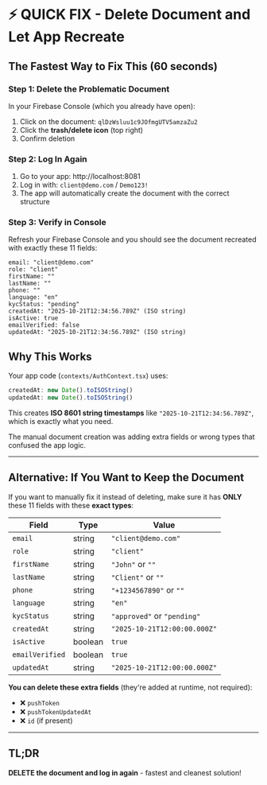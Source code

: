 # ⚡ QUICK FIX - Delete Document and Let App Recreate

## The Fastest Way to Fix This (60 seconds)

### Step 1: Delete the Problematic Document
In your Firebase Console (which you already have open):

1. Click on the document: `qlDzWsluu1c9JOfmgUTV5amzaZu2`
2. Click the **trash/delete icon** (top right)
3. Confirm deletion

### Step 2: Log In Again
1. Go to your app: http://localhost:8081
2. Log in with: `client@demo.com` / `Demo123!`
3. The app will automatically create the document with the correct structure

### Step 3: Verify in Console
Refresh your Firebase Console and you should see the document recreated with exactly these 11 fields:
```
email: "client@demo.com"
role: "client"
firstName: ""
lastName: ""
phone: ""
language: "en"
kycStatus: "pending"
createdAt: "2025-10-21T12:34:56.789Z" (ISO string)
isActive: true
emailVerified: false
updatedAt: "2025-10-21T12:34:56.789Z" (ISO string)
```

## Why This Works

Your app code (`contexts/AuthContext.tsx`) uses:
```typescript
createdAt: new Date().toISOString()
updatedAt: new Date().toISOString()
```

This creates **ISO 8601 string timestamps** like `"2025-10-21T12:34:56.789Z"`, which is exactly what you need.

The manual document creation was adding extra fields or wrong types that confused the app logic.

---

## Alternative: If You Want to Keep the Document

If you want to manually fix it instead of deleting, make sure it has **ONLY** these 11 fields with these **exact types**:

| Field | Type | Value |
|-------|------|-------|
| `email` | string | `"client@demo.com"` |
| `role` | string | `"client"` |
| `firstName` | string | `"John"` or `""` |
| `lastName` | string | `"Client"` or `""` |
| `phone` | string | `"+1234567890"` or `""` |
| `language` | string | `"en"` |
| `kycStatus` | string | `"approved"` or `"pending"` |
| `createdAt` | string | `"2025-10-21T12:00:00.000Z"` |
| `isActive` | boolean | `true` |
| `emailVerified` | boolean | `true` |
| `updatedAt` | string | `"2025-10-21T12:00:00.000Z"` |

**You can delete these extra fields** (they're added at runtime, not required):
- ❌ `pushToken`
- ❌ `pushTokenUpdatedAt`
- ❌ `id` (if present)

---

## TL;DR

**DELETE the document and log in again** - fastest and cleanest solution!
